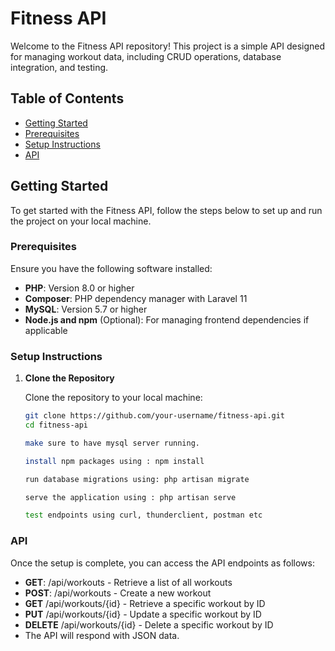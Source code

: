 # Fitness API

Welcome to the Fitness API repository! This project is a simple API designed for managing workout data, including CRUD operations, database integration, and testing.

## Table of Contents

- [Getting Started](#getting-started)
- [Prerequisites](#prerequisites)
- [Setup Instructions](#setup-instructions)
- [API](#API)


## Getting Started

To get started with the Fitness API, follow the steps below to set up and run the project on your local machine.

### Prerequisites

Ensure you have the following software installed:

- **PHP**: Version 8.0 or higher
- **Composer**: PHP dependency manager with Laravel 11
- **MySQL**: Version 5.7 or higher
- **Node.js and npm** (Optional): For managing frontend dependencies if applicable

### Setup Instructions

1. **Clone the Repository**

   Clone the repository to your local machine:

   ```bash
   git clone https://github.com/your-username/fitness-api.git
   cd fitness-api

   make sure to have mysql server running.

   install npm packages using : npm install

   run database migrations using: php artisan migrate

   serve the application using : php artisan serve

   test endpoints using curl, thunderclient, postman etc

### API 

Once the setup is complete, you can access the API endpoints as follows:

- **GET**:  /api/workouts - Retrieve a list of all workouts
- **POST**: /api/workouts - Create a new workout
- **GET** /api/workouts/{id} - Retrieve a specific workout by ID
- **PUT** /api/workouts/{id} - Update a specific workout by ID
- **DELETE** /api/workouts/{id} - Delete a specific workout by ID
- The API will respond with JSON data.

